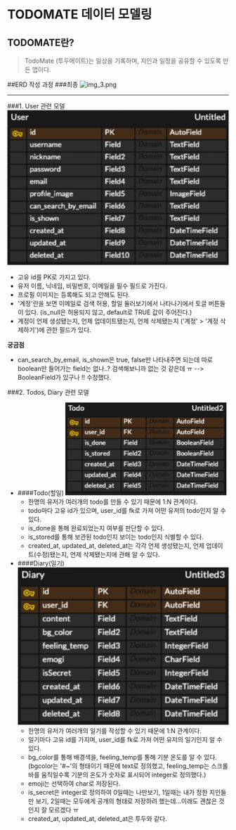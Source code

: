 # TODOMATE 데이터 모델링


## TODOMATE란?
> TodoMate (투두메이트)는 일상을 기록하며, 지인과 일정을 공유할 수 있도록 만든 앱이다.

##ERD 작성 과정
###최종
![img_3.png](img_3.png)

-----
###1. User 관련 모델
![img.png](img.png)
- 고유 id를 PK로 가지고 있다.
- 유저 이름, 닉네임, 비밀번호, 이메일을 필수 필드로 가진다.
- 프로필 이미지는 등록해도 되고 안해도 된다.
- '계정'란을 보면 이메일로 검색 허용, 할일 둘러보기에서 나타나기에서 토글 버튼들이 있다. (is_null은 허용되지 않고, default로 TRUE 값이 주어진다.)
- 계정이 언제 생성됐는지, 언제 업데이트됐는지, 언제 삭제됐는지 ('계정' > '계정 삭제하기')에 관한 필드가 있다.
      
**궁금점** 
- can_search_by_email, is_shown은 true, false만 나타내주면 되는데 따로 boolean만 들어가는 field는 없나..?
검색해보니까 없는 것 같은데 ㅠ 
  --> BooleanField가 있구나 !! 수정했다. 
  

###2. Todos, Diary 관련 모델
- ####Todo(할일)
   ![img_1.png](img_1.png)
    - 한명의 유저가 여러개의 todo를 만들 수 있기 때문에 1:N 관계이다.
    - todo마다 고유 id가 있으며, user_id를 fk로 가져 어떤 유저의 todo인지 알 수 있다.
    - is_done을 통해 완료되었는지 여부를 판단할 수 있다.
    - is_stored를 통해 보관된 todo인지 보이는 todo인지 식별할 수 있다.
    - created_at, updated_at, deleted_at는 각각 언제 생성됐는지, 언제 업데이트(수정)됐는지, 언제 삭제됐는지에 관해 알 수 있다.
- ####Diary(일기)
  ![img_2.png](img_2.png)
    - 한명의 유저가 여러개의 일기를 작성할 수 있기 때문에 1:N 관계이다.
    - 일기마다 고유 id를 가지며, user_id를 fk로 가져 어떤 유저의 일기인지 알 수 있다.
    - bg_color를 통해 배경색을, feeling_temp를 통해 기분 온도를 알 수 있다. (bgcolor는 '#~'의 형태이기 때문에 text로 정의했고, feeling_temp는 스크롤바를 움직일수록 기분의 온도가 숫자로 표시되어 integer로 정의했다.)
    - emoji는 선택하여 char로 저장된다.
    - is_secret은 integer로 정의하여 0일때는 나만보기, 1일때는 내가 정한 지인들만 보기, 2일때는 모두에게 공개의 형태로 저장하려 했는데...이래도 괜찮은 것인지 잘 모르겠다 ㅠ
    - created_at, updated_at, deleted_at은 투두와 같다.